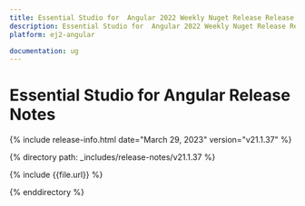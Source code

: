 ```yaml
---
title: Essential Studio for  Angular 2022 Weekly Nuget Release Release Notes  
description: Essential Studio for  Angular 2022 Weekly Nuget Release Release Notes  
platform: ej2-angular

documentation: ug
---
```


# Essential Studio for  Angular   Release Notes  

{% include release-info.html date="March 29, 2023"  version="v21.1.37" %} 

{% directory path: _includes/release-notes/v21.1.37 %}

{% include {{file.url}} %}

{% enddirectory %}


